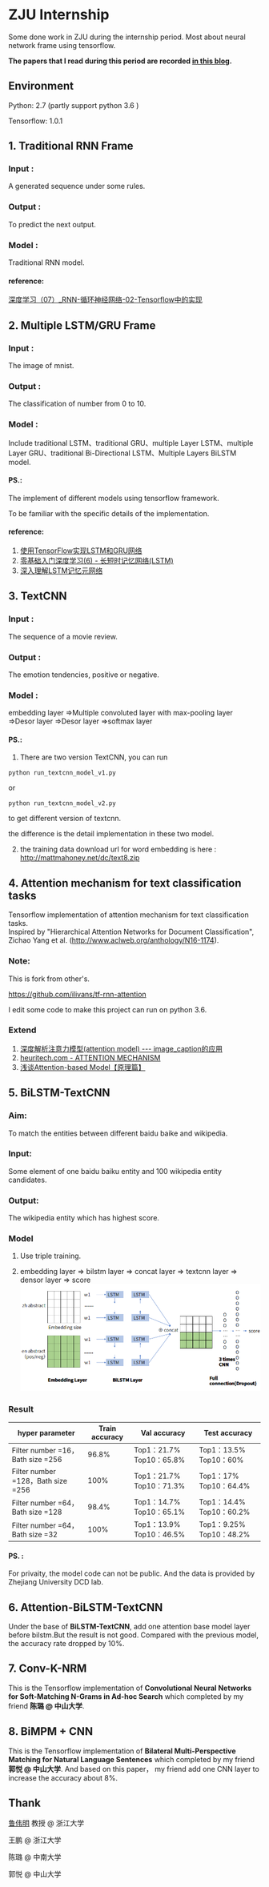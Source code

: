 # ZJU Internship
Some done work in ZJU during the internship period. Most about neural network frame using tensorflow.

**The papers that I read during this period are recorded [in this blog](https://nullaerber.github.io/).**


## Environment
Python: 2.7 (partly support python 3.6 )

Tensorflow: 1.0.1

## 1. Traditional RNN Frame
### Input :
A generated sequence under some rules.
### Output :
To predict the next output.
### Model :
Traditional RNN model.

#### reference:
[深度学习（07）_RNN-循环神经网络-02-Tensorflow中的实现](https://blog.csdn.net/u013082989/article/details/73469095/)



## 2. Multiple LSTM/GRU Frame
### Input :
The image of mnist.
### Output :
The classification of number from 0 to 10.
### Model :
Include traditional LSTM、traditional GRU、multiple Layer LSTM、multiple Layer GRU、traditional Bi-Directional LSTM、Multiple Layers BiLSTM model.

#### PS.:
The implement of different models using tensorflow framework.

To be familiar with the specific details of the implementation.
#### reference:
1. [使用TensorFlow实现LSTM和GRU网络](https://www.cnblogs.com/zyly/p/9029591.html)
2. [零基础入门深度学习(6) - 长短时记忆网络(LSTM)](https://www.zybuluo.com/hanbingtao/note/581764)
3. [深入理解LSTM记忆元网络](https://jellycsc.github.io/2018/04/13/understanding-lstm-networks/)

## 3. TextCNN
### Input :
The sequence of a movie review.
### Output :
The emotion tendencies, positive or negative.
### Model :
embedding layer =>Multiple convoluted layer with max-pooling layer =>Desor layer =>Desor layer =>softmax layer

#### PS.:

1. There are two version TextCNN, you can run 
```
python run_textcnn_model_v1.py
```
or 
```
python run_textcnn_model_v2.py
```
to get different version of textcnn.

the difference is the detail implementation in these two model.

2. the training data download url for word embedding is here : http://mattmahoney.net/dc/text8.zip


## 4. Attention mechanism for text classification tasks

Tensorflow implementation of attention mechanism for text classification tasks.  
Inspired by "Hierarchical Attention Networks for Document Classification", Zichao Yang et al. (http://www.aclweb.org/anthology/N16-1174).

### Note:
This is fork from other's.

https://github.com/ilivans/tf-rnn-attention

I edit some code to make this project can run on python 3.6.

### Extend
1. [深度解析注意力模型(attention model) --- image_caption的应用](https://segmentfault.com/a/1190000011744246)
2. [heuritech.com - ATTENTION MECHANISM](https://blog.heuritech.com/2016/01/20/attention-mechanism/)
3. [浅谈Attention-based Model【原理篇】](https://blog.csdn.net/wuzqchom/article/details/75792501)


## 5. BiLSTM-TextCNN
### Aim:
To match the entities between different baidu baike and wikipedia.
### Input:
Some element of one baidu baiku entity and 100 wikipedia entity candidates.
### Output:
The wikipedia entity which has highest score.

### Model
1. Use triple training.

2. embedding layer => bilstm layer => concat layer => textcnn layer => densor layer => score
![model1.png](model1.png)

### Result
hyper parameter| Train accuracy | Val accuracy | Test accuracy 
----|---------|--------|------
Filter number =16，Bath size =256 |96.8% |Top1：21.7% Top10：65.8% |Top1：13.5% Top10：60%
Filter number =128，Bath size =256 |100% |Top1：21.7% Top10：71.3% |Top1：17% Top10：64.4%
Filter number =64，Bath size =128 |98.4% |Top1：14.7% Top10：65.1% |Top1：14.4% Top10：60.2%
Filter number =64，Bath size =32 |100% |Top1：13.9% Top10：46.5% |Top1：9.25% Top10：48.2%

#### PS. :
For privaity, the model code can not be public. And the data is provided by Zhejiang University DCD lab.


## 6. Attention-BiLSTM-TextCNN
Under the base of **BiLSTM-TextCNN**, add one attention base model layer before bilstm.But the result is not good. Compared with the previous model, the accuracy rate dropped by 10%.


## 7. Conv-K-NRM
This is the Tensorflow implementation of **Convolutional Neural Networks for Soft-Matching N-Grams in Ad-hoc Search** which completed by my friend **陈璐 @ 中山大学**.

## 8. BiMPM + CNN
This is the Tensorflow implementation of **Bilateral Multi-Perspective Matching for Natural Language Sentences** which completed by my friend **郭悦 @ 中山大学**. And based on this paper， my friend add one CNN layer to increase the accuracy about 8%. 


## Thank
[鲁伟明](http://xueshu.baidu.com/scholarID/CN-BK745AAJ) 教授 @ 浙江大学

王鹏 @ 浙江大学

陈璐 @ 中南大学

郭悦 @ 中山大学